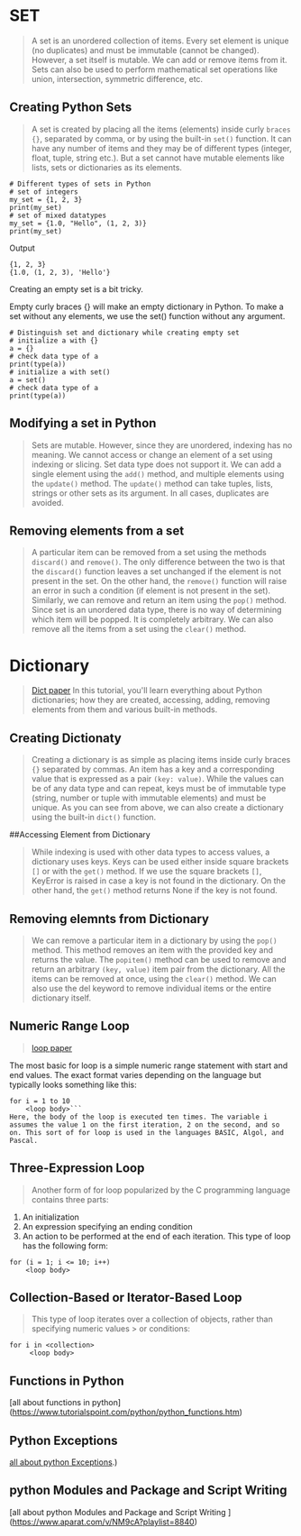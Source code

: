# SET

> A set is an unordered collection of items. Every set element is unique (no duplicates) and must be immutable (cannot be changed).
> However, a set itself is mutable. We can add or remove items from it.
> Sets can also be used to perform mathematical set operations like union, intersection, symmetric difference, etc.

## Creating Python Sets

> A set is created by placing all the items (elements) inside curly `braces {}`, separated by comma, or by using the built-in `set()` function.
> It can have any number of items and they may be of different types (integer, float, tuple, string etc.). But a set cannot have mutable elements like lists, sets or dictionaries as its elements.
```
# Different types of sets in Python
# set of integers
my_set = {1, 2, 3}
print(my_set)
# set of mixed datatypes
my_set = {1.0, "Hello", (1, 2, 3)}
print(my_set)
```
Output

```
{1, 2, 3}
{1.0, (1, 2, 3), 'Hello'}
```

Creating an empty set is a bit tricky.

Empty curly braces {} will make an empty dictionary in Python. To make a set without any elements, we use the set() function without any argument.
```
# Distinguish set and dictionary while creating empty set
# initialize a with {}
a = {}
# check data type of a
print(type(a))
# initialize a with set()
a = set()
# check data type of a
print(type(a))
```

## Modifying a set in Python

> Sets are mutable. However, since they are unordered, indexing has no meaning.
> We cannot access or change an element of a set using indexing or slicing. Set data type does not support it.
> We can add a single element using the `add()` method, and multiple elements using the `update()` method. The `update()` method can take tuples, lists, strings or other sets as its argument. In all cases, duplicates are avoided.

## Removing elements from a set

> A particular item can be removed from a set using the methods `discard()` and `remove()`.
> The only difference between the two is that the `discard()` function leaves a set unchanged if the element is not present in the set. On the other hand, the `remove()` function will raise an error in such a condition (if element is not present in the set).
> Similarly, we can remove and return an item using the `pop()` method.
> Since set is an unordered data type, there is no way of determining which item will be popped. It is completely arbitrary.
> We can also remove all the items from a set using the `clear()` method.

# Dictionary
> [Dict paper](https://www.programiz.com/python-programming/dictionary)
In this tutorial, you'll learn everything about Python dictionaries; how they are created, accessing, adding, removing elements from them and various built-in methods.
## Creating Dictionaty

> Creating a dictionary is as simple as placing items inside curly braces `{}` separated by commas.
> An item has a key and a corresponding value that is expressed as a pair `(key: value)`.
> While the values can be of any data type and can repeat, keys must be of immutable type (string, number or tuple with immutable elements) and must be unique.
> As you can see from above, we can also create a dictionary using the built-in `dict()` function.

##Accessing Element from Dictionary

> While indexing is used with other data types to access values, a dictionary uses keys. Keys can be used either inside square brackets `[]` or with the `get()` method.
> If we use the square brackets `[]`, KeyError is raised in case a key is not found in the dictionary. On the other hand, the `get()` method returns None if the key is not found.
## Removing elemnts from Dictionary

> We can remove a particular item in a dictionary by using the `pop()` method. This method removes an item with the provided key and returns the value.
> The `popitem()` method can be used to remove and return an arbitrary `(key, value)` item pair from the dictionary. All the items can be removed at once, using the `clear()` method.
> We can also use the del keyword to remove individual items or the entire dictionary itself.
## Numeric Range Loop
> [loop paper](https://www.programiz.com/python-programming/for-loop)

The most basic for loop is a simple numeric range statement with start and end values. The exact format varies depending on the language but typically looks something like this:
```
for i = 1 to 10
    <loop body>```    
Here, the body of the loop is executed ten times. The variable i assumes the value 1 on the first iteration, 2 on the second, and so on. This sort of for loop is used in the languages BASIC, Algol, and Pascal.
```
## Three-Expression Loop
> Another form of for loop popularized by the C programming language contains three parts:
1. An initialization
2. An expression specifying an ending condition
3. An action to be performed at the end of each iteration.
This type of loop has the following form:
```
for (i = 1; i <= 10; i++)
    <loop body>
```

## Collection-Based or Iterator-Based Loop
> This type of loop iterates over a collection of objects, rather than specifying numeric values > or conditions:
```
for i in <collection>
     <loop body>
```

## Functions in Python

[all about functions in python] (https://www.tutorialspoint.com/python/python_functions.htm)

## Python Exceptions

[all about python Exceptions](https://docs.python.org/3/library/exceptions.html#:~:text=In%20Python%2C%20all%20exceptions%20must,from%20which%20it%20is%20derived).)

## python Modules and Package and Script Writing
[all about python Modules and Package and Script Writing ] (https://www.aparat.com/v/NM9cA?playlist=8840)
